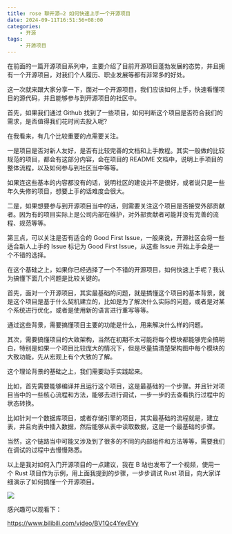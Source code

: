 ```yaml
---
title: rose 聊开源—2 如何快速上手一个开源项目
date: 2024-09-11T16:51:56+08:00
categories:
    - 开源
tags:
    - 开源项目
---
```


在前面的一篇开源项目系列中，主要介绍了目前开源项目蓬勃发展的态势，并且拥有一个开源项目，对我们个人履历、职业发展等都有非常多的好处。

这一次就来跟大家分享一下，面对一个开源项目，我们应该如何上手，快速看懂项目的源代码，并且能够参与到开源项目的社区中。

首先，如果我们通过 Github 找到了一些项目，如何判断这个项目是否符合我们的需求，是否值得我们花时间去投入呢?

在我看来，有几个比较重要的点需要关注。

一是项目是否对新人友好，是否有比较完善的文档和上手教程。其实一般做的比较规范的项目，都会有这部分内容，会在项目的 README 文档中，说明上手项目的整体流程，以及如何参与到社区当中等等。

如果连这些基本的内容都没有的话，说明社区的建设并不是很好，或者说只是一些年久失修的项目，想要上手的话难度会很大。

二是，如果想要参与到开源项目当中的话，则需要关注这个项目是否接受外部贡献者。因为有的项目实际上是公司内部在维护，对外部贡献者可能并没有完善的流程、规范等等。

第三点，可以关注是否有适合的 Good First Issue，一般来说，开源社区会将一些适合新人上手的 Issue 标记为 Good First Issue，从这些 Issue 开始上手会是一个不错的选择。

在这个基础之上，如果你已经选择了一个不错的开源项目，如何快速上手呢？我认为搞懂下面几个问题是比较关键的。

首先，面对一个开源项目，其实最基础的问题，就是搞懂这个项目的基本背景，就是这个项目是基于什么契机建立的，比如是为了解决什么实际的问题，或者是对某个系统进行优化，或者是使用新的语言进行重写等等。

通过这些背景，需要搞懂项目主要的功能是什么，用来解决什么样的问题。

其次，需要搞懂项目的大致架构，当然在初期不太可能将每个模块都能够完全搞明白，特别是如果一个项目比较庞大的情况下，但是尽量搞清楚架构图中每个模块的大致功能，先从宏观上有个大致的了解。

这个理论背景的基础之上，我们需要动手实践起来。

比如，首先需要能够编译并且运行这个项目，这是最基础的一个步骤。并且针对项目当中的一些核心流程和方法，能够去进行调试，一步一步的去查看执行过程中的状态转换。

比如针对一个数据库项目，或者存储引擎的项目，其实最基础的流程就是，建立表，并且向表中插入数据，然后能够从表中读取数据，这是一个最基础的步骤。

当然，这个链路当中可能又涉及到了很多的不同的内部组件和方法等等，需要我们在调试的过程中去慢慢熟悉。

以上是我对如何入门开源项目的一点建议，我在 B 站也发布了一个视频，使用一个 Rust 项目作为示例，用上面我提到的步骤，一步步调试 Rust 项目，向大家详细演示了如何搞懂一个开源项目。

![](https://pica.zhimg.com/80/v2-1439355f6784c468ef62c088770b5306_1440w.webp)

感兴趣可以观看下：

https://www.bilibili.com/video/BV1Qc4YevEVy
